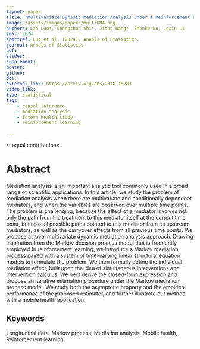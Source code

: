 ```yaml
---
layout: paper
title: "Multivariate Dynamic Mediation Analysis under a Reinforcement Learning Framework"
image: /assets/images/papers/multiDMA.png
authors: Lan Luo*, Chengchun Shi*, Jitao Wang*, Zhenke Wu, Lexin Li
year: 2024
shortref: Luo et al. (2024). Annals of Statistics.
journal: Annals of Statistics
pdf: 
slides: 
supplement:
poster: 
github: 
doi: 
external_link: https://arxiv.org/abs/2310.16203
video_link: 
type: statistical
tags:
    - causal inference
    - mediation analysis
    - intern health study
    - reinforcement learning
 
---
```


`*`: equal contributions.

# Abstract

Mediation analysis is an important analytic tool commonly used in a broad range of scientific applications. In this article, we study the problem of mediation analysis when there are multivariate and conditionally dependent mediators, and when the variables are observed over multiple time points. The problem is challenging, because the effect of a mediator involves not only the path from the treatment to this mediator itself at the current time point, but also all possible paths pointed to this mediator from its upstream mediators, as well as the carryover effects from all previous time points. We propose a novel multivariate dynamic mediation analysis approach. Drawing inspiration from the Markov decision process model that is frequently employed in reinforcement learning, we introduce a Markov mediation process paired with a system of time-varying linear structural equation models to formulate the problem. We then formally define the individual mediation effect, built upon the idea of simultaneous interventions and intervention calculus. We next derive the closed-form expression and propose an iterative estimation procedure under the Markov mediation process model. We study both the asymptotic property and the empirical performance of the proposed estimator, and further illustrate our method with a mobile health application. 


## Keywords

Longitudinal data, Markov process, Mediation analysis, Mobile health, Reinforcement learning